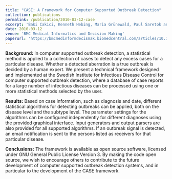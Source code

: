 ```yaml
---
title: "CASE: A Framework for Computer Supported Outbreak Detection"
collection: publications
permalink: /publication/2010-03-12-case
excerpt: 'Baki Cakici, Kenneth Hebing, Maria Grünewald, Paul Saretok and Anette Hulth'
date: 2010-03-12
venue: 'BMC Medical Informatics and Decision Making'
paperurl: 'https://bmcmedinformdecismak.biomedcentral.com/articles/10.1186/1472-6947-10-14'
---
```

**Background:** In computer supported outbreak detection, a statistical method is applied to a collection of cases to detect any excess cases for a particular disease. Whether a detected aberration is a true outbreak is decided by a human expert. We present a technical framework designed and implemented at the Swedish Institute for Infectious Disease Control for computer supported outbreak detection, where a database of case reports for a large number of infectious diseases can be processed using one or more statistical methods selected by the user.

**Results:** Based on case information, such as diagnosis and date, different statistical algorithms for detecting outbreaks can be applied, both on the disease level and the subtype level. The parameter settings for the algorithms can be configured independently for different diagnoses using the provided graphical interface. Input generators and output parsers are also provided for all supported algorithms. If an outbreak signal is detected, an email notification is sent to the persons listed as receivers for that particular disease.

**Conclusions:** The framework is available as open source software, licensed under GNU General Public License Version 3. By making the code open source, we wish to encourage others to contribute to the future development of computer supported outbreak detection systems, and in particular to the development of the CASE framework.
